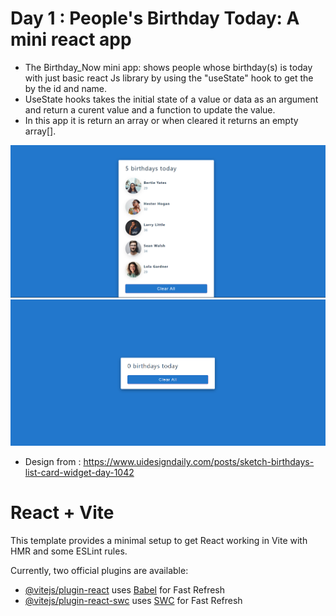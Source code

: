 # Day 1 : People's Birthday Today: A mini react app
- The Birthday_Now mini app: shows people whose birthday(s) is today with just basic react Js library by using the "useState" hook to get the by the id and name.
- UseState hooks takes the initial state of a value or data as an argument and return a curent value and a function to update the value.
- In this app it is return an array or when cleared it returns an empty array[].

![Alt text](./public/B1.png "With people birthdays")
![Alt text](./public/B2.png "With empty people's birthdays")

- Design from : https://www.uidesigndaily.com/posts/sketch-birthdays-list-card-widget-day-1042

# React + Vite
This template provides a minimal setup to get React working in Vite with HMR and some ESLint rules.

Currently, two official plugins are available:

- [@vitejs/plugin-react](https://github.com/vitejs/vite-plugin-react/blob/main/packages/plugin-react/README.md) uses [Babel](https://babeljs.io/) for Fast Refresh
- [@vitejs/plugin-react-swc](https://github.com/vitejs/vite-plugin-react-swc) uses [SWC](https://swc.rs/) for Fast Refresh
